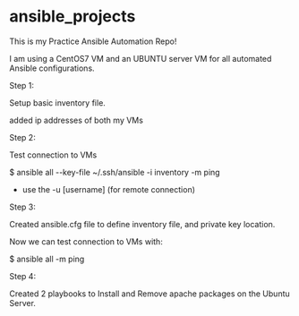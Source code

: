 # ansible_projects

This is my Practice Ansible Automation Repo!

I am using a CentOS7 VM and an UBUNTU server VM
for all automated Ansible configurations.

Step 1:

Setup basic inventory file.

added ip addresses of both my VMs

Step 2:

Test connection to VMs

$ ansible all --key-file ~/.ssh/ansible -i inventory -m ping

- use the -u [username] (for remote connection)

Step 3:

Created ansible.cfg file to define inventory file, and private key location.

Now we can test connection to VMs with:

$ ansible all -m ping

Step 4:

Created 2 playbooks to Install and Remove apache packages on the Ubuntu Server.
